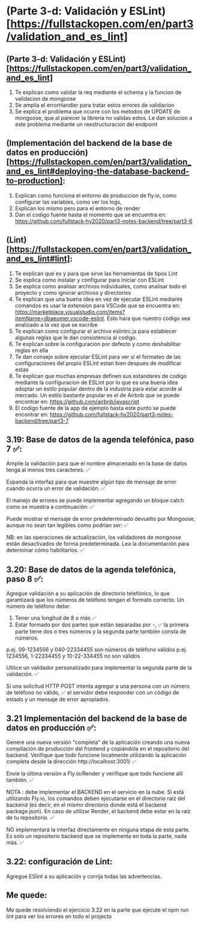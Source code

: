 # (Parte 3-d: Validación y ESLint) [https://fullstackopen.com/en/part3/validation_and_es_lint]

## (Parte 3-d: Validación y ESLint) [https://fullstackopen.com/en/part3/validation_and_es_lint]

1. Te explican como validar la req mediante el schema y la funcion de validacion de mongoose
2. Se amplia el errorHandler para tratar estos errores de validacion
3. Se explica el problema que ocurre con los metodos de UPDATE de mongoose, que al parecer la libreria no validas estos. Le dan solucion a este problema mediante un reestructuracion del endpoint

## (Implementación del backend de la base de datos en producción) [https://fullstackopen.com/en/part3/validation_and_es_lint#deploying-the-database-backend-to-production]:

1. Explican como funciona el entorno de produccion de fly.io, como configurar las variables, como ver los logs,
2. Explican los mismo pero para el entorno de render
3. Dan el codigo fuente hasta el momento que se encuentra en: https://github.com/fullstack-hy2020/part3-notes-backend/tree/part3-6

## (Lint) [https://fullstackopen.com/en/part3/validation_and_es_lint#lint]:

1. Te explican que es y para que sirve las herramientas de tipos Lint
2. Se explica como instalar y configurar para iniciar con ESLint
3. Se explica como analisar archivos individuales, como analisar todo el proyecto y como ignorar archivos y directorios
4. Te explican que una buena idea en vez de ejecutar ESLint mediante comandos es usar la extension para VSCode que se encuentra en: https://marketplace.visualstudio.com/items?itemName=dbaeumer.vscode-eslint. Esto hara que nuestro codigo sea analizado a la vez que se escribe
5. Te explican como configurar el archivo eslintrc.js para establecer algunas reglas que le dan consistencia al codigo.
6. Te explican sobre la configuracion por defecto y como deshabilitar reglas en ella
7. Te dan consejo sobre ejecutar ESLint para ver si el formateo de las configuraciones del propio ESLint estan bien despues de modificar estas
8. Te explican que muchas empresas definen sus estandares de codigo mediante la configuracion de ESLint por lo que es una buena idea adoptar un estilo popular dentro de la industria para estar acorde al mercado. Un estilo bastante popular es el de Airbnb que se puede encontrar en: https://github.com/airbnb/javascript
9. El codigo fuente de la app de ejemplo hasta este punto se puede encontrar en: https://github.com/fullstack-hy2020/part3-notes-backend/tree/part3-7

## 3.19: Base de datos de la agenda telefónica, paso 7 ✅:

Amplíe la validación para que el nombre almacenado en la base de datos tenga al menos tres caracteres. ✅

Expanda la interfaz para que muestre algún tipo de mensaje de error cuando ocurra un error de validación. ✅

El manejo de errores se puede implementar agregando un bloque catch como se muestra a continuación: ✅

Puede mostrar el mensaje de error predeterminado devuelto por Mongoose, aunque no sean tan legibles como podrían ser: ✅

NB: en las operaciones de actualización, los validadores de mongoose están desactivados de forma predeterminada.
Lea la documentación para determinar cómo habilitarlos. ✅

## 3.20: Base de datos de la agenda telefónica, paso 8 ✅:

Agregue validación a su aplicación de directorio telefónico, lo que garantizará que los números de teléfono tengan el formato correcto.
Un número de teléfono debe:

1. Tener una longitud de 8 o más ✅
2. Estar formado por dos partes que están separadas por -, ✅
   la primera parte tiene dos o tres números y
   la segunda parte también consta de números.

p.ej. 09-1234556 y 040-22334455 son números de teléfono válidos
p.ej. 1234556, 1-22334455 y 10-22-334455 no son válidos

Utilice un validador personalizado para implementar la segunda parte de la validación. ✅

Si una solicitud HTTP POST intenta agregar a una persona con un número de teléfono no válido, ✅
el servidor debe responder con un código de estado y un mensaje de error apropiados.

## 3.21 Implementación del backend de la base de datos en producción ✅:

Genere una nueva versión "completa" de la aplicación
creando una nueva compilación de producción del frontend
y copiándola en el repositorio del backend.
Verifique que todo funcione localmente utilizando la aplicación completa
desde la dirección http://localhost:3001/ ✅

Envíe la última versión a Fly.io/Render y verifique que todo funcione allí también. ✅

NOTA : debe implementar el BACKEND en el servicio en la nube.
Si está utilizando Fly.io, los comandos deben ejecutarse en el directorio raíz del backend
(es decir, en el mismo directorio donde está el backend package.json).
En caso de utilizar Render, el backend debe estar en la raíz de tu repositorio. ✅

NO implementará la interfaz directamente en ninguna etapa de esta parte.
Es solo un repositorio backend que se implementa en toda la parte, nada más. ✅

## 3.22: configuración de Lint:

Agregue ESlint a su aplicación y corrija todas las advertencias.

## Me quede:

Me quede resolviendo el ejercicio 3.22 en la parte que ejecute el npm run lint para ver los errores en todo el projecto
